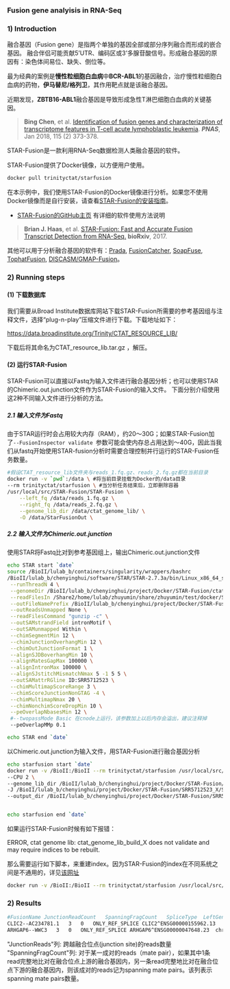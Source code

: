 ### Fusion gene analyisis in RNA-Seq

### 1) Introduction

融合基因（Fusion gene）是指两个单独的基因全部或部分序列融合而形成的嵌合基因。 融合伴侣可能贡献5’UTR、编码区或3’多腺苷酸信号。形成融合基因的原因有：染色体间易位、缺失、倒位等。

最为经典的案例是**慢性粒细胞白血病**中**BCR-ABL1**的基因融合，治疗慢性粒细胞白血病的药物，**伊马替尼/格列卫**，其作用靶点就是该融合基因。

近期发现，**ZBTB16-ABL1**融合基因是导致形成急性T淋巴细胞白血病的关键基因。

> **Bing Chen**, et al. [Identification of fusion genes and characterization of transcriptome features in T-cell acute lymphoblastic leukemia](https://www.pnas.org/content/115/2/373). **_PNAS_**,  Jan 2018, 115 (2) 373-378.

STAR-Fusion是一款利用RNA-Seq数据检测人类融合基因的软件。

STAR-Fusion提供了Docker镜像，以方便用户使用。

```bash
docker pull trinityctat/starfusion
```
在本示例中，我们使用STAR-Fusion的Docker镜像进行分析。如果您不使用Docker镜像而是自行安装，请查看[STAR-Fusion的安装指南](https://github.com/STAR-Fusion/STAR-Fusion/wiki/installing-star-fusion)。

- [STAR-Fusion的GitHub主页](https://github.com/STAR-Fusion/STAR-Fusion/wiki) 有详细的软件使用方法说明

> **Brian J. Haas**, et al. [STAR-Fusion: Fast and Accurate Fusion Transcript Detection from RNA-Seq.](https://www.biorxiv.org/content/10.1101/120295v1) **bioRxiv**, 2017.


其他可以用于分析融合基因的软件有：[Prada](http://bioinformatics.mdanderson.org/main/PRADA:Overview), [FusionCatcher](http://biorxiv.org/content/early/2014/11/19/011650), [SoapFuse](http://soap.genomics.org.cn/soapfuse.html), [TophatFusion](http://ccb.jhu.edu/software/tophat/fusion_index.html), [DISCASM/GMAP-Fusion](https://github.com/DISCASM/DISCASM/wiki)。


### 2) Running steps

#### (1) 下载数据库

我们需要从Broad Institute数据库网站下载STAR-Fusion所需要的参考基因组与注释文件，选择“plug-n-play”压缩文件进行下载。下载地址如下：

https://data.broadinstitute.org/Trinity/CTAT_RESOURCE_LIB/

下载后将其命名为CTAT_resource_lib.tar.gz ，解压。

#### (2) 运行STAR-Fusion

STAR-Fusion可以直接以Fastq为输入文件进行融合基因分析；也可以使用STAR的Chimeric.out.junction文件作为STAR-Fusion的输入文件。
下面分别介绍使用这2种不同输入文件进行分析的方法。

##### 2.1 输入文件为Fastq

由于STAR运行时会占用较大内存（RAM），约20～30G；如果STAR-Fusion加了`--FusionInspector validate `参数可能会使内存总占用达到～40G，因此当我们从fastq开始使用STAR-fusion分析时需要合理控制并行运行的STAR-Fusion任务数量。

```bash
#假设CTAT_resource_lib文件夹与reads_1.fq.gz、reads_2.fq.gz都在当前目录
docker run -v `pwd`:/data \ #将当前目录挂载为Docker的/data目录
--rm trinityctat/starfusion \ #当分析任务结束后，立即删除容器
/usr/local/src/STAR-Fusion/STAR-Fusion \
    --left_fq /data/reads_1.fq.gz \
    --right_fq /data/reads_2.fq.gz \
    --genome_lib_dir /data/ctat_genome_lib/ \
    -O /data/StarFusionOut \

```

##### 2.2 输入文件为Chimeric.out.junction

使用STAR将Fastq比对到参考基因组上，输出Chimeric.out.junction文件

```bash
echo STAR start `date`
source /BioII/lulab_b/containers/singularity/wrappers/bashrc
/BioII/lulab_b/chenyinghui/software/STAR/STAR-2.7.3a/bin/Linux_x86_64_static/STAR \
 --runThreadN 4 \
 --genomeDir /BioII/lulab_b/chenyinghui/project/Docker/STAR-Fusion/ctat_genome_lib_build_X_docker/ref_genome.fa.star.idx \
 --readFilesIn /Share2/home/lulab/zhuyumin/share/zhuyumin/test/docker/StarFusionOut/cutadapt/SRR5712523_1.fastq.gz  /Share2/home/lulab/zhuyumin/share/zhuyumin/test/docker/StarFusionOut/cutadapt/SRR5712523_2.fastq.gz \
 --outFileNamePrefix /BioII/lulab_b/chenyinghui/project/Docker/STAR-Fusion/SRR5712523_X/SRR5712523. \
 --outReadsUnmapped None \
 --readFilesCommand "gunzip -c" \
 --outSAMstrandField intronMotif \
 --outSAMunmapped Within \
 --chimSegmentMin 12 \
 --chimJunctionOverhangMin 12 \
 --chimOutJunctionFormat 1 \
 --alignSJDBoverhangMin 10 \
 --alignMatesGapMax 100000 \
 --alignIntronMax 100000 \
 --alignSJstitchMismatchNmax 5 -1 5 5 \
 --outSAMattrRGline ID:SRR5712523 \
 --chimMultimapScoreRange 3 \
 --chimScoreJunctionNonGTAG -4 \
 --chimMultimapNmax 20 \
 --chimNonchimScoreDropMin 10 \
 --peOverlapNbasesMin 12 \
 #--twopassMode Basic 在cnode上运行，该参数加上以后内存会溢出，建议注释掉
 --peOverlapMMp 0.1 

echo STAR end `date`

```

以Chimeric.out.junction为输入文件，用STAR-Fusion进行融合基因分析

```bash
echo starfusion start `date`
docker run -v /BioII:/BioII --rm trinityctat/starfusion /usr/local/src/STAR-Fusion/STAR-Fusion \
--CPU 2 \
--genome_lib_dir /BioII/lulab_b/chenyinghui/project/Docker/STAR-Fusion/ctat_genome_lib_build_X_docker \
-J /BioII/lulab_b/chenyinghui/project/Docker/STAR-Fusion/SRR5712523_X/SRR5712523.Chimeric.out.junction \
--output_dir /BioII/lulab_b/chenyinghui/project/Docker/STAR-Fusion/SRR5712523_fusion_X_docker


echo starfusion end `date`
```
如果运行STAR-Fusion时候有如下报错：

ERROR, ctat genome lib: ctat_genome_lib_build_X does not validate and may require indices to be rebuilt.

那么需要运行如下脚本，来重建index。因为STAR-Fusion的index在不同系统之间是不通用的，详见[该网址](https://github.com/STAR-Fusion/STAR-Fusion/wiki/rebuild_ctat_genome_lib_indices)

```bash
docker run -v /BioII:/BioII --rm trinityctat/starfusion /usr/local/src/STAR-Fusion/ctat-genome-lib-builder/util/rebuild_indices.pl /BioII/lulab_b/chenyinghui/project/Docker/STAR-Fusion/ctat_genome_lib_build_X_docker
```
### 2) Results

```bash
#FusionName	JunctionReadCount	SpanningFragCount	SpliceType	LeftGene	LeftBreakpoint	RightGene	RightBreakpoint	LargeAnchorSupport	FFPM	LeftBreakDinuc	LeftBreakEntropy	RightBreakDinuc	RightBreakEntropy	annots
CLIC2--AC234781.1	3	0	ONLY_REF_SPLICE	CLIC2^ENSG00000155962.13	chrX:155334371:-	AC234781.1^ENSG00000224216.1	chrX:155335249:-	YES_LDAS	0.1327	GT	1.8062	AG	1.8323	["INTRACHROMOSOMAL[chrX:0.00Mb]","LOCAL_REARRANGEMENT:-:[201]"]
ARHGAP6--WWC3	3	0	ONLY_REF_SPLICE	ARHGAP6^ENSG00000047648.23	chrX:11427548:-	WWC3^ENSG00000047644.18	chrX:10063445:+	YES_LDAS	0.1327	GT	1.8892	AG	1.8295	["INTRACHROMOSOMAL[chrX:0.97Mb]"]
```

"JunctionReads"列: 跨越融合位点(junction site)的reads数量
"SpanningFragCount"列: 对于某一成对的reads（mate pair），如果其中1条read完整地比对在融合位点上游的融合基因内，另一条read完整地比对在融合位点下游的融合基因内，则该成对的reads记为spanning mate pairs。该列表示spanning mate pairs数量。
